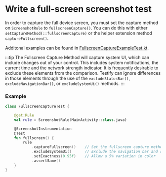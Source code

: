 # Write a full-screen screenshot test

In order to capture the full device screen, you must set the capture method on `ScreenshotRule` to `fullscreenCapture()`.
You can do this with either `setCaptureMethod(::fullscreenCapture)` or the helper extension method `captureFullscreen()`.

Additonal examples can be found in [FullscreenCaptureExampleTest.kt](https://github.com/ndtp/android-testify/blob/main/Sample/src/androidTest/java/dev/testify/sample/FullscreenCaptureExampleTests.kt).

:::tip
The Fullscreen Capture Method will capture system UI, which can include changes out of your control. This includes system notifications, the current time and the network strength indicator.
It is frequently desirable to exclude these elements from the comparison. Testify can ignore differences in those elements through the use of the `excludeStatusBar()`, `excludeNavigationBar()`, or `excludeSystemUi()` methods.
:::

### Example

```kotlin
class FullscreenCaptureTest {

    @get:Rule
    val rule = ScreenshotRule(MainActivity::class.java)

    @ScreenshotInstrumentation
    @Test
    fun fullscreen() {
        rule
            .captureFullscreen()    // Set the fullscreen capture method
            .excludeSystemUi()      // Exclude the navigation bar and status bar areas from the comparison
            .setExactness(0.95f)    // Allow a 5% variation in color
            .assertSame()
    }
}
```
